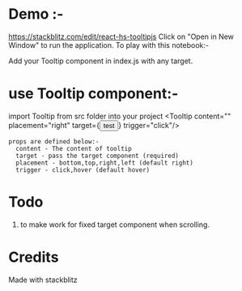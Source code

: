 # Demo :- 
  https://stackblitz.com/edit/react-hs-tooltipjs
  Click on "Open in New Window" to run the application.
  To play with this notebook:-
  
  Add your Tooltip component in index.js with any target.


# use  Tooltip component:-
  import Tooltip from src folder into your project 
  <Tooltip  content="" placement="right" target={<button className="test1">test</button>} trigger="click"/>

    props are defined below:-
      content - The content of tooltip
      target - pass the target component (required)
      placement - bottom,top,right,left (default right)
      trigger - click,hover (default hover)


# Todo
  1) to make work for fixed target component when scrolling. 
  
# Credits
 Made with stackblitz

